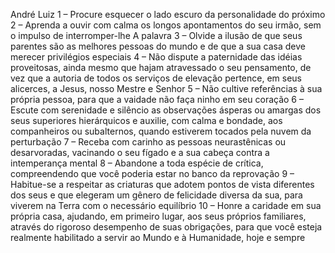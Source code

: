 André Luiz
1 – Procure esquecer o lado escuro da personalidade do próximo
2 – Aprenda a ouvir com calma os longos apontamentos do seu irmão, sem o impulso de interromper-lhe A palavra
3 – Olvide a ilusão de que seus parentes são as melhores pessoas do mundo e de que a sua casa deve merecer privilégios especiais
4 – Não dispute a paternidade das idéias proveitosas, ainda mesmo que hajam atravessado o seu pensamento, de vez que a autoria de todos os serviços de elevação pertence, em seus alicerces, a Jesus, nosso Mestre e Senhor
5 – Não cultive referências à sua própria pessoa, para que a vaidade não faça ninho em seu coração
6 – Escute com serenidade e silêncio as observações ásperas ou amargas dos seus superiores hierárquicos e auxilie, com calma e bondade, aos companheiros ou subalternos, quando estiverem tocados pela nuvem da perturbação
7 – Receba com carinho as pessoas neurastênicas ou desarvoradas, vacinando o seu fígado e a sua cabeça contra a intemperança mental
8 – Abandone a toda espécie de crítica, compreendendo que você poderia estar no banco da reprovação
9 – Habitue-se a respeitar as criaturas que adotem pontos de vista diferentes dos seus e que elegeram um gênero de felicidade diversa da sua, para viverem na Terra com o necessário equilíbrio
10 – Honre a caridade em sua própria casa, ajudando, em primeiro lugar, aos seus próprios familiares, através do rigoroso desempenho de suas obrigações, para que você esteja realmente habilitado a servir ao Mundo e à Humanidade, hoje e sempre


